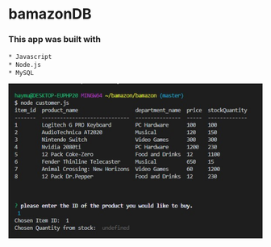 # bamazonDB


### This app was built with 
    * Javascript
    * Node.js
    * MySQL



![bamazonDB](https://github.com/hayjmuir/bamazon/blob/master/images/Annotation%202020-04-22%20180629.jpg)


